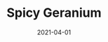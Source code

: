 ---
description: "Width%3A%2054%u201D%20%7C%20Content%3A%20100%25%20Polyester%20%7C%20Abrasion%3A%2050%2C000%20Double%20Rubs%20-%20Wyzenbeek%20Method%20%7C%20Repeat%3A%20n/a%20%7C%20Finish%3A%20INCASE%20by%20CRYPTON%20%7C%20Flammability%3A%20NFPA%20260%2C%20UFAC%20Class%201%2C%20CAL%20117%20%7C%20Applications%3A%20Contract%20/%20Hospitality%2C%20Residential%20%7C%20"
tags: 
  - "Lark Fontaine"
  - "Spicy"
  - "Textiles"
image_primary: "img/Geranium_8b5093b5-5b17-4d04-bcd9-794261795bcc_large.jpg"
href: "https://www.larkfontaine.com/collections/textiles/products/spicy-geranium"
designer: "Lark Fontaine"
title: "Spicy Geranium"
category: "Textiles"
subtitle: ""
manufacturer: "Lark Fontaine"
slug: "/manufacturers/lark-fontaine/textiles/lark-fontaine-spicy-geranium"
date: "2021-04-01"
---